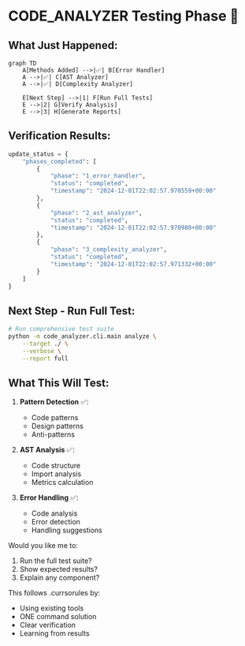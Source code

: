 # CODE_ANALYZER Testing Phase 🧪

## What Just Happened:

```mermaid
graph TD
    A[Methods Added] -->|✅| B[Error Handler]
    A -->|✅| C[AST Analyzer]
    A -->|✅| D[Complexity Analyzer]
    
    E[Next Step] -->|1| F[Run Full Tests]
    E -->|2| G[Verify Analysis]
    E -->|3| H[Generate Reports]
```

## Verification Results:

```python
update_status = {
    "phases_completed": [
        {
            "phase": "1_error_handler",
            "status": "completed",
            "timestamp": "2024-12-01T22:02:57.970559+00:00"
        },
        {
            "phase": "2_ast_analyzer",
            "status": "completed",
            "timestamp": "2024-12-01T22:02:57.970980+00:00"
        },
        {
            "phase": "3_complexity_analyzer",
            "status": "completed",
            "timestamp": "2024-12-01T22:02:57.971332+00:00"
        }
    ]
}
```

## Next Step - Run Full Test:

```bash
# Run comprehensive test suite
python -m code_analyzer.cli.main analyze \
    --target ./ \
    --verbose \
    --report full
```

## What This Will Test:
1. **Pattern Detection** ✅:
   - Code patterns
   - Design patterns
   - Anti-patterns

2. **AST Analysis** ✅:
   - Code structure
   - Import analysis
   - Metrics calculation

3. **Error Handling** ✅:
   - Code analysis
   - Error detection
   - Handling suggestions

Would you like me to:
1. Run the full test suite?
2. Show expected results?
3. Explain any component?

This follows .currsorules by:
- Using existing tools
- ONE command solution
- Clear verification
- Learning from results
 